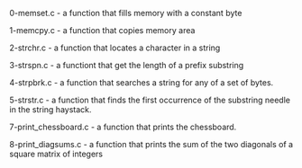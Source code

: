 0-memset.c - a function that fills memory with a constant byte

1-memcpy.c - a function that copies memory area

2-strchr.c - a function that locates a character in a string

3-strspn.c - a functiont that get the length of a prefix substring

4-strpbrk.c - a function that searches a string for any of a set of bytes.

5-strstr.c - a function that finds the first occurrence of the substring needle in the string haystack.

7-print_chessboard.c - a function that prints the chessboard.

8-print_diagsums.c - a function that prints the sum of the two diagonals of a square matrix of integers
